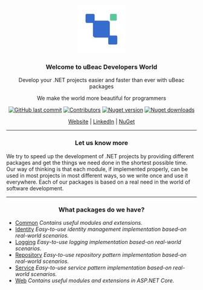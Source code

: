 <div align="center">
  
  <!-- Header | Start -->
  <img src="./ubeac-logo.jpg" title="uBeac Logo">
  <h3>Welcome to uBeac Developers World</h3>
  <p>Develop your .NET projects easier and faster than ever with uBeac packages</p>
  <p>We make the world more beautiful for programmers</p>
  
  [![GitHub last commit](https://img.shields.io/github/last-commit/ubeac/ubeac-api?color=594ae2&style=flat-square&logo=github)](https://github.com/ubeac/ubeac-api)
  [![Contributors](https://img.shields.io/github/contributors/ubeac/ubeac-api?color=594ae2&style=flat-square&logo=github)](https://github.com/ubeac/ubeac-api/graphs/contributors)
  [![Nuget version](https://img.shields.io/nuget/v/uBeac.Common?color=ff4081&label=nuget%20version&logo=nuget&style=flat-square)](https://www.nuget.org/packages/uBeac.Common/)
  [![Nuget downloads](https://img.shields.io/nuget/dt/uBeac.Common?color=ff4081&label=nuget%20downloads&logo=nuget&style=flat-square)](https://www.nuget.org/packages/uBeac.Common/)
  
  [Website](https://www.ubeac.io) | [LinkedIn](https://www.linkedin.com/company/ubeac) | [NuGet](https://www.nuget.org/profiles/ubeac.io)
  
  <hr>
  <!-- Header | End -->
  
  <!-- About us | Start -->
  <h3>Let us know more</h3>
  <div align="left">
    We try to speed up the development of .NET projects by providing different packages and get the things we need done in the shortest possible time.
    Our way of thinking is that each module, if implemented properly, can be used in most projects in most different ways, so we write once and use it everywhere.
    Each of our packages is based on a real need in the world of software development.
  </div>
  <hr>
  <!-- About us | End --
  
  <!-- Packages | Start -->
  <h3>What packages do we have?</h3>
  <div align="left">    
    
   - [Common](/src/Common)
    *Contains useful modules and extensions.*
   - [Identity](/src/Identity)
    *Easy-to-use identity management implementation based-on real-world scenarios.*
   - [Logging](/src/Logging)
    *Easy-to-use logging implementation based-on real-world scenarios.*
   - [Repository](/src/Repository)
    *Easy-to-use repository pattern implementation based-on real-world scenarios.*
   - [Service](/src/Service)
    *Easy-to-use service pattern implementation based-on real-world scenarios.*
   - [Web](/src/Web)
    *Contains useful modules and extensions in ASP.NET Core.*
    
  </div>
  <!-- Packages | End -->
  
</div> 
